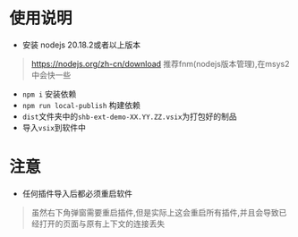 # 使用说明
- 安装 nodejs 20.18.2或者以上版本
> https://nodejs.org/zh-cn/download
> 推荐fnm(nodejs版本管理),在msys2中会快一些

- `npm i` 安装依赖
- `npm run local-publish` 构建依赖
- `dist`文件夹中的`shb-ext-demo-XX.YY.ZZ.vsix`为打包好的制品
- 导入`vsix`到软件中

# 注意
- 任何插件导入后都必须重启软件
> 虽然右下角弹窗需要重启插件,但是实际上这会重启所有插件,并且会导致已经打开的页面与原有上下文的连接丢失